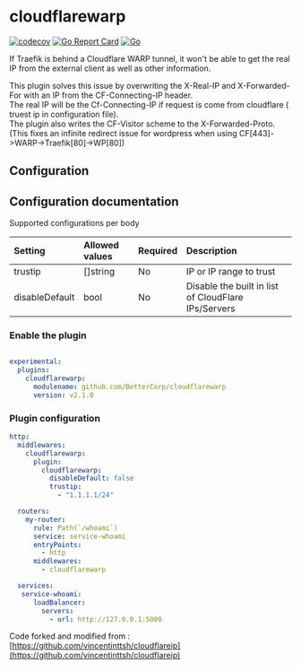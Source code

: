 # cloudflarewarp
[![codecov](https://codecov.io/gh/BetterCorp/cloudflarewarp/branch/master/graph/badge.svg?token=QFGZS5QJSG)](https://codecov.io/gh/BetterCorp/cloudflarewarp)
[![Go Report Card](https://goreportcard.com/badge/github.com/BetterCorp/cloudflarewarp)](https://goreportcard.com/report/github.com/BetterCorp/cloudflarewarp)
[![Go](https://github.com/BetterCorp/cloudflarewarp/actions/workflows/go.yml/badge.svg)](https://github.com/BetterCorp/cloudflarewarp/actions/workflows/go.yml)

If Traefik is behind a Cloudflare WARP tunnel, it won't be able to get the real IP from the external client as well as other information.

This plugin solves this issue by overwriting the X-Real-IP and X-Forwarded-For with an IP from the CF-Connecting-IP header.  
The real IP will be the Cf-Connecting-IP if request is come from cloudflare ( truest ip in configuration file).  
The plugin also writes the CF-Visitor scheme to the X-Forwarded-Proto. (This fixes an infinite redirect issue for wordpress when using CF[443]->WARP->Traefik[80]->WP[80])  

## Configuration

## Configuration documentation

Supported configurations per body

| Setting| Allowed values | Required | Description |
| :-- | :-- | :-- | :-- |
| trustip | []string | No | IP or IP range to trust |
| disableDefault | bool | No | Disable the built in list of CloudFlare IPs/Servers |

### Enable the plugin

```yaml

experimental:
  plugins:
    cloudflarewarp:
      modulename: github.com/BetterCorp/cloudflarewarp
      version: v2.1.0
```  


### Plugin configuration

```yaml
http:  
  middlewares:
    cloudflarewarp:
      plugin:
        cloudflarewarp:
          disableDefault: false
          trustip:
            - "1.1.1.1/24"

  routers:
    my-router:
      rule: Path(`/whoami`)
      service: service-whoami
      entryPoints:
        - http
      middlewares:
        - cloudflarewarp

  services:
   service-whoami:
      loadBalancer:
        servers:
          - url: http://127.0.0.1:5000
```

Code forked and modified from : [https://github.com/vincentinttsh/cloudflareip](https://github.com/vincentinttsh/cloudflareip)